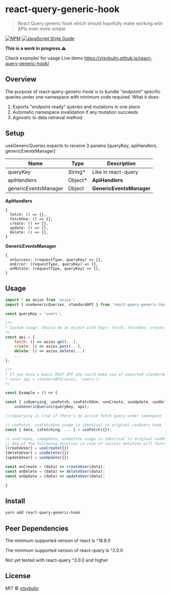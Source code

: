 # react-query-generic-hook

> React Query generic hook which should hopefully make working with APIs even more simple

[![NPM](https://img.shields.io/npm/v/react-query-generic-hook.svg)](https://www.npmjs.com/package/react-query-generic-hook) [![JavaScript Style Guide](https://img.shields.io/badge/code_style-standard-brightgreen.svg)](https://standardjs.com)

**This is a work in progress ⚠️**

Check example/ for usage
Live demo https://vtsybulin.github.io/react-query-generic-hook/

## Overview

The purpose of react-query-generic-hook is to bundle "endpoint" specific queries under one namespace with minimum code required.
What it does:

1. Exports "endpoint ready" queries and mutations in one place
2. Automatic namespace invalidation if any mutation succeeds
3. Agnostic to data retrieval method

## Setup
useGenericQueries expects to receive 3 params [queryKey, apiHandlers, genericEventsManager]

| Name                 	| Type    	| Description                                                                                                                                       	|
|----------------------	|---------	|---------------------------------------------------------------------------------------------------------------------------------------------------	|
| queryKey             	| String* 	| Like in react-query                                                                                                                               	|
| apiHandlers          	| Object* 	|       **ApiHandlers**                                                                                                                                            	|
| genericEventsManager 	| Object  	| **GenericEventsManager**	|

**ApiHandlers**
```
{
  fetch: () => {},
  fetchOne: () => {},
  create: () => {},
  update: () => {},
  delete: () => {},
}
```

**GenericEventsManager**
```
{
  onSuccess: (requestType, queryKey) => {},
  onError: (requestType, queryKey) => {},
  onMutate: (requestType, queryKey) => {},
}
```
## Usage

```jsx
import * as axios from 'axios';
import { useGenericQueries, standardAPI } from 'react-query-generic-hook';

const queryKey = 'users';

/**
* Custom usage. Should be an object with keys: fetch, fetchOne, create, update, delete
*/
const api = {
	fetch: () => axios.get(...),
	create: () => axios.post(...),
	delete: () => axios.delete(...)
	...
};

/**
* If you have a basic REST API you could make use of exported standardAPI util
* const api = standardAPI(axios, 'users');
*/

const Example = () => {

const { isQuerying, useFetch, useFetchOne, useCreate, useUpdate, useDelete } =
	useGenericQueries(queryKey, api);

//isQuerying is true if there's an active fetch query under namespace

// useFetch, useFetchOne usage is identical to original useQuery hook
const { data, isFetching, ... } = useFetch({});

// useCreate, useUpdate, useDelete usage is identical to original useMutation hook
// Any of the following function in case of success mutation will force a data refetch
[createUser] = useCreate({})
[deleteUser] = useDelete({})
[updateUser] = useUpdate({})

const onCreate = (data) => createUser(data);
const onDelete = (data) => deleteUser(data);
const onUpdate = (data) => updateUser(data);

}
```

## Install

```bash
yarn add react-query-generic-hook
```
## Peer Dependencies
The minimum supported version of react is ^16.8.0

The minimum supported version of react-query is ^2.0.0

Not yet tested with react-query ^3.0.0 and higher

## License

MIT © [vtsybulin](https://github.com/vtsybulin)
